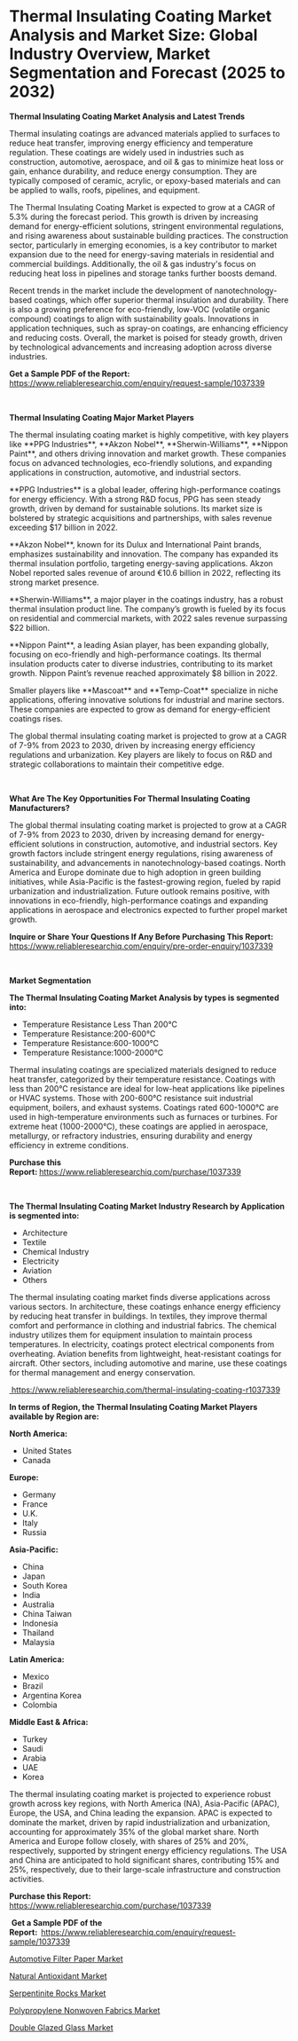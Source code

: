 <p><h1>Thermal Insulating Coating Market Analysis and Market Size: Global Industry Overview, Market Segmentation and Forecast (2025 to 2032)</h1></p><p><strong>Thermal Insulating Coating Market Analysis and Latest Trends</strong></p>
<p><p>Thermal insulating coatings are advanced materials applied to surfaces to reduce heat transfer, improving energy efficiency and temperature regulation. These coatings are widely used in industries such as construction, automotive, aerospace, and oil & gas to minimize heat loss or gain, enhance durability, and reduce energy consumption. They are typically composed of ceramic, acrylic, or epoxy-based materials and can be applied to walls, roofs, pipelines, and equipment.</p><p>The Thermal Insulating Coating Market is expected to grow at a CAGR of 5.3% during the forecast period. This growth is driven by increasing demand for energy-efficient solutions, stringent environmental regulations, and rising awareness about sustainable building practices. The construction sector, particularly in emerging economies, is a key contributor to market expansion due to the need for energy-saving materials in residential and commercial buildings. Additionally, the oil & gas industry's focus on reducing heat loss in pipelines and storage tanks further boosts demand.</p><p>Recent trends in the market include the development of nanotechnology-based coatings, which offer superior thermal insulation and durability. There is also a growing preference for eco-friendly, low-VOC (volatile organic compound) coatings to align with sustainability goals. Innovations in application techniques, such as spray-on coatings, are enhancing efficiency and reducing costs. Overall, the market is poised for steady growth, driven by technological advancements and increasing adoption across diverse industries.</p></p>
<p><strong>Get a Sample PDF of the Report:&nbsp;</strong> <a href="https://www.reliableresearchiq.com/enquiry/request-sample/1037339?utm_campaign=1123&utm_medium=2&utm_source=Github&utm_content=ia&utm_term=27012025&utm_id=thermal-insulating-coating">https://www.reliableresearchiq.com/enquiry/request-sample/1037339</a></p>
<p>&nbsp;</p>
<p><strong>Thermal Insulating Coating Major Market Players</strong></p>
<p><p>The thermal insulating coating market is highly competitive, with key players like **PPG Industries**, **Akzon Nobel**, **Sherwin-Williams**, **Nippon Paint**, and others driving innovation and market growth. These companies focus on advanced technologies, eco-friendly solutions, and expanding applications in construction, automotive, and industrial sectors.</p><p>**PPG Industries** is a global leader, offering high-performance coatings for energy efficiency. With a strong R&D focus, PPG has seen steady growth, driven by demand for sustainable solutions. Its market size is bolstered by strategic acquisitions and partnerships, with sales revenue exceeding $17 billion in 2022.</p><p>**Akzon Nobel**, known for its Dulux and International Paint brands, emphasizes sustainability and innovation. The company has expanded its thermal insulation portfolio, targeting energy-saving applications. Akzon Nobel reported sales revenue of around €10.6 billion in 2022, reflecting its strong market presence.</p><p>**Sherwin-Williams**, a major player in the coatings industry, has a robust thermal insulation product line. The company’s growth is fueled by its focus on residential and commercial markets, with 2022 sales revenue surpassing $22 billion.</p><p>**Nippon Paint**, a leading Asian player, has been expanding globally, focusing on eco-friendly and high-performance coatings. Its thermal insulation products cater to diverse industries, contributing to its market growth. Nippon Paint’s revenue reached approximately $8 billion in 2022.</p><p>Smaller players like **Mascoat** and **Temp-Coat** specialize in niche applications, offering innovative solutions for industrial and marine sectors. These companies are expected to grow as demand for energy-efficient coatings rises.</p><p>The global thermal insulating coating market is projected to grow at a CAGR of 7-9% from 2023 to 2030, driven by increasing energy efficiency regulations and urbanization. Key players are likely to focus on R&D and strategic collaborations to maintain their competitive edge.</p></p>
<p>&nbsp;</p>
<p><strong>What Are The Key Opportunities For Thermal Insulating Coating Manufacturers?</strong></p>
<p><p>The global thermal insulating coating market is projected to grow at a CAGR of 7-9% from 2023 to 2030, driven by increasing demand for energy-efficient solutions in construction, automotive, and industrial sectors. Key growth factors include stringent energy regulations, rising awareness of sustainability, and advancements in nanotechnology-based coatings. North America and Europe dominate due to high adoption in green building initiatives, while Asia-Pacific is the fastest-growing region, fueled by rapid urbanization and industrialization. Future outlook remains positive, with innovations in eco-friendly, high-performance coatings and expanding applications in aerospace and electronics expected to further propel market growth.</p></p>
<p><strong>Inquire or Share Your Questions If Any Before Purchasing This Report:</strong> <a href="https://www.reliableresearchiq.com/enquiry/pre-order-enquiry/1037339?utm_campaign=1123&utm_medium=2&utm_source=Github&utm_content=ia&utm_term=27012025&utm_id=thermal-insulating-coating">https://www.reliableresearchiq.com/enquiry/pre-order-enquiry/1037339</a></p>
<p>&nbsp;</p>
<p><strong>Market Segmentation</strong></p>
<p><strong>The Thermal Insulating Coating Market Analysis by types is segmented into:</strong></p>
<p><ul><li>Temperature Resistance Less Than 200℃</li><li>Temperature Resistance:200-600℃</li><li>Temperature Resistance:600-1000℃</li><li>Temperature Resistance:1000-2000℃</li></ul></p>
<p><p>Thermal insulating coatings are specialized materials designed to reduce heat transfer, categorized by their temperature resistance. Coatings with less than 200℃ resistance are ideal for low-heat applications like pipelines or HVAC systems. Those with 200-600℃ resistance suit industrial equipment, boilers, and exhaust systems. Coatings rated 600-1000℃ are used in high-temperature environments such as furnaces or turbines. For extreme heat (1000-2000℃), these coatings are applied in aerospace, metallurgy, or refractory industries, ensuring durability and energy efficiency in extreme conditions.</p></p>
<p><strong>Purchase this Report:&nbsp;</strong><a href="https://www.reliableresearchiq.com/purchase/1037339?utm_campaign=1123&utm_medium=2&utm_source=Github&utm_content=ia&utm_term=27012025&utm_id=thermal-insulating-coating">https://www.reliableresearchiq.com/purchase/1037339</a></p>
<p>&nbsp;</p>
<p><strong>The Thermal Insulating Coating Market Industry Research by Application is segmented into:</strong></p>
<p><ul><li>Architecture</li><li>Textile</li><li>Chemical Industry</li><li>Electricity</li><li>Aviation</li><li>Others</li></ul></p>
<p><p>The thermal insulating coating market finds diverse applications across various sectors. In architecture, these coatings enhance energy efficiency by reducing heat transfer in buildings. In textiles, they improve thermal comfort and performance in clothing and industrial fabrics. The chemical industry utilizes them for equipment insulation to maintain process temperatures. In electricity, coatings protect electrical components from overheating. Aviation benefits from lightweight, heat-resistant coatings for aircraft. Other sectors, including automotive and marine, use these coatings for thermal management and energy conservation.</p></p>
<p><a href="https://www.reliableresearchiq.com/thermal-insulating-coating-r1037339?utm_campaign=1123&utm_medium=2&utm_source=Github&utm_content=ia&utm_term=27012025&utm_id=thermal-insulating-coating">&nbsp;https://www.reliableresearchiq.com/thermal-insulating-coating-r1037339</a></p>
<p><strong>In terms of Region, the Thermal Insulating Coating Market Players available by Region are:</strong></p>
<p>
    <p> <strong> North America: </strong>
        <ul>
            <li>United States</li>
            <li>Canada</li>
        </ul>
        </p> 
    <p> <strong> Europe: </strong>
        <ul>
            <li>Germany</li>
            <li>France</li>
            <li>U.K.</li>
            <li>Italy</li>
            <li>Russia</li>
        </ul>
        </p> 
    <p> <strong> Asia-Pacific: </strong>
        <ul>
            <li>China</li>
            <li>Japan</li>
            <li>South Korea</li>
            <li>India</li>
            <li>Australia</li>
            <li>China Taiwan</li>
            <li>Indonesia</li>
            <li>Thailand</li>
            <li>Malaysia</li>
        </ul>
        </p> 
    <p> <strong> Latin America: </strong>
        <ul>
            <li>Mexico</li>
            <li>Brazil</li>
            <li>Argentina Korea</li>
            <li>Colombia</li>
        </ul>
        </p> 
    <p> <strong> Middle East & Africa: </strong>
        <ul>
            <li>Turkey</li>
            <li>Saudi</li>
            <li>Arabia</li>
            <li>UAE</li>
            <li>Korea</li>
        </ul>
    </p>
    </p>
<p><p>The thermal insulating coating market is projected to experience robust growth across key regions, with North America (NA), Asia-Pacific (APAC), Europe, the USA, and China leading the expansion. APAC is expected to dominate the market, driven by rapid industrialization and urbanization, accounting for approximately 35% of the global market share. North America and Europe follow closely, with shares of 25% and 20%, respectively, supported by stringent energy efficiency regulations. The USA and China are anticipated to hold significant shares, contributing 15% and 25%, respectively, due to their large-scale infrastructure and construction activities.</p></p>
<p><strong>Purchase this Report: </strong><a href="https://www.reliableresearchiq.com/purchase/1037339?utm_campaign=1123&utm_medium=2&utm_source=Github&utm_content=ia&utm_term=27012025&utm_id=thermal-insulating-coating">https://www.reliableresearchiq.com/purchase/1037339</a></p>
<p>&nbsp;<strong>Get a Sample PDF of the Report:&nbsp;&nbsp;</strong><a href="https://www.reliableresearchiq.com/enquiry/request-sample/1037339?utm_campaign=1123&utm_medium=2&utm_source=Github&utm_content=ia&utm_term=27012025&utm_id=thermal-insulating-coating">https://www.reliableresearchiq.com/enquiry/request-sample/1037339</a></p>
<p><strong></strong></p>
<p><p><a href="https://github.com/sawrovpipolo/Market-Research-Report-List-1/blob/main/automotive-filter-paper-market.md?utm_campaign=1123&utm_medium=2&utm_source=Github&utm_content=ia&utm_term=27012025&utm_id=thermal-insulating-coating">Automotive Filter Paper Market</a></p><p><a href="https://github.com/yoshih12/Market-Research-Report-List-4/blob/main/natural-antioxidant-market.md?utm_campaign=1123&utm_medium=2&utm_source=Github&utm_content=ia&utm_term=27012025&utm_id=thermal-insulating-coating">Natural Antioxidant Market</a></p><p><a href="https://github.com/ritooesiaba/Market-Research-Report-List-1/blob/main/serpentinite-rocks-market.md?utm_campaign=1123&utm_medium=2&utm_source=Github&utm_content=ia&utm_term=27012025&utm_id=thermal-insulating-coating">Serpentinite Rocks Market</a></p><p><a href="https://github.com/ryanbell8967/Market-Research-Report-List-1/blob/main/polypropylene-nonwoven-fabrics-market.md?utm_campaign=1123&utm_medium=2&utm_source=Github&utm_content=ia&utm_term=27012025&utm_id=thermal-insulating-coating">Polypropylene Nonwoven Fabrics Market</a></p><p><a href="https://github.com/sponsumelo/Market-Research-Report-List-1/blob/main/double-glazed-glass-market.md?utm_campaign=1123&utm_medium=2&utm_source=Github&utm_content=ia&utm_term=27012025&utm_id=thermal-insulating-coating">Double Glazed Glass Market</a></p></p>
